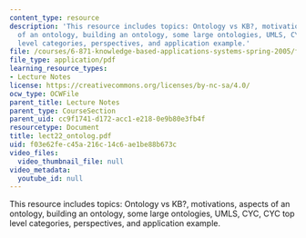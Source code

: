 ```yaml
---
content_type: resource
description: 'This resource includes topics: Ontology vs KB?, motivations, aspects
  of an ontology, building an ontology, some large ontologies, UMLS, CYC, CYC top
  level categories, perspectives, and application example.'
file: /courses/6-871-knowledge-based-applications-systems-spring-2005/f03e62fec45a216c14c6ae1be88b673c_lect22_ontolog.pdf
file_type: application/pdf
learning_resource_types:
- Lecture Notes
license: https://creativecommons.org/licenses/by-nc-sa/4.0/
ocw_type: OCWFile
parent_title: Lecture Notes
parent_type: CourseSection
parent_uid: cc9f1741-d172-acc1-e218-0e9b80e3fb4f
resourcetype: Document
title: lect22_ontolog.pdf
uid: f03e62fe-c45a-216c-14c6-ae1be88b673c
video_files:
  video_thumbnail_file: null
video_metadata:
  youtube_id: null
---
```

This resource includes topics: Ontology vs KB?, motivations, aspects of an ontology, building an ontology, some large ontologies, UMLS, CYC, CYC top level categories, perspectives, and application example.